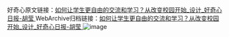 好奇心原文链接：[如何让学生更自由的交流和学习？从改变校园开始_设计_好奇心日报-胡莹 ](https://www.qdaily.com/articles/10450.html)
WebArchive归档链接：[如何让学生更自由的交流和学习？从改变校园开始_设计_好奇心日报-胡莹 ](http://web.archive.org/web/20180922095717/http://www.qdaily.com:80/articles/10450.html)
![image](http://ww3.sinaimg.cn/large/007d5XDpgy1g3w22pxi6qj30u046q7wh)
